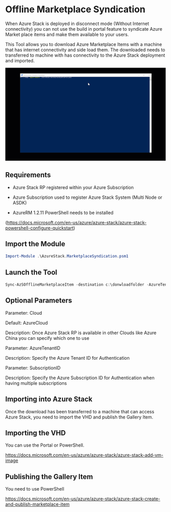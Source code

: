 # Offline Marketplace Syndication

When Azure Stack is deployed in disconnect mode (Without Internet connectivity) you can
not use the build in portal feature to syndicate Azure Market place items and make them
available to your users.

This Tool allows you to download Azure Marketplace Items with a machine that has internet connectivity and side load them.
The downloaded needs to transferred to machine with has connectivity to the Azure Stack deployment and imported.

![](demosyndicate.gif)

## Requirements

- Azure Stack RP registered within your Azure Subscription

- Azure Subscription used to register Azure Stack System (Multi Node or ASDK)
- AzureRM 1.2.11 PowerShell needs to be installed

(https://docs.microsoft.com/en-us/azure/azure-stack/azure-stack-powershell-configure-quickstart)


## Import the Module
```powershell
Import-Module .\AzureStack.MarketplaceSyndication.psm1
```


## Launch the Tool
```powershell
Sync-AzSOfflineMarketplaceItem -destination c:\donwloadfolder -AzureTenantID "Value" -AzureSubscriptionID "SubsciptionID"

```

## Optional Parameters

Parameter: Cloud

Default: AzureCloud

Description: Once Azure Stack RP is available in other Clouds like Azure China you can specify which one to use


Parameter: AzureTenantID

Description: Specify the Azure Tenant ID for Authentication


Parameter: SubscriptionID

Description: Specify the Azure Subscription ID for Authentication when having multiple subscriptions

## Importing into Azure Stack

Once the download has been transferred to a machine that can access Azure Stack, you need to import the VHD and publish the Gallery Item.


## Importing the VHD
You can use the Portal or PowerShell.

https://docs.microsoft.com/en-us/azure/azure-stack/azure-stack-add-vm-image

## Publishing the Gallery Item
You need to use PowerShell

https://docs.microsoft.com/en-us/azure/azure-stack/azure-stack-create-and-publish-marketplace-item
